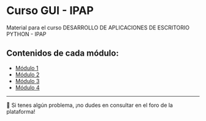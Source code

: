 # Curso GUI - IPAP
Material para el curso DESARROLLO DE APLICACIONES DE ESCRITORIO PYTHON - IPAP

## Contenidos de cada módulo:

- [Módulo 1](https://github.com/cosme12/DESARROLLO-DE-APLICACIONES-DE-ESCRITORIO-PYTHON/tree/modulo1)
- [Módulo 2](https://github.com/cosme12/DESARROLLO-DE-APLICACIONES-DE-ESCRITORIO-PYTHON/tree/modulo2)
- [Módulo 3](https://github.com/cosme12/DESARROLLO-DE-APLICACIONES-DE-ESCRITORIO-PYTHON/tree/modulo3)
- [Módulo 4](https://github.com/cosme12/DESARROLLO-DE-APLICACIONES-DE-ESCRITORIO-PYTHON/tree/modulo4)

 ---
🚧 Si tenes algún problema, ¡no dudes en consultar en el foro de la plataforma!
